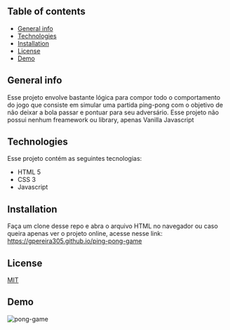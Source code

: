
## Table of contents
* [General info](#general-info)
* [Technologies](#technologies)
* [Installation](#Installation)
* [License](#License)
* [Demo](#Demo)

## General info
 Esse projeto envolve bastante lógica para compor todo o comportamento do jogo que consiste em simular uma partida ping-pong com o objetivo de não deixar a bola passar e pontuar para seu adversário. Esse projeto não possui nenhum freamework ou library, apenas Vanilla Javascript
	
## Technologies
Esse projeto contém as seguintes tecnologias:
* HTML 5
* CSS 3 
* Javascript
	
## Installation
Faça um clone desse repo e abra o arquivo HTML no navegador ou caso queira apenas ver o projeto online, acesse nesse link:  https://gpereira305.github.io/ping-pong-game
 

## License
[MIT](https://choosealicense.com/licenses/mit/)


## Demo
![pong-game](https://user-images.githubusercontent.com/66249777/106080837-97cdcb80-60f6-11eb-93ba-c77906f59cfd.gif)


